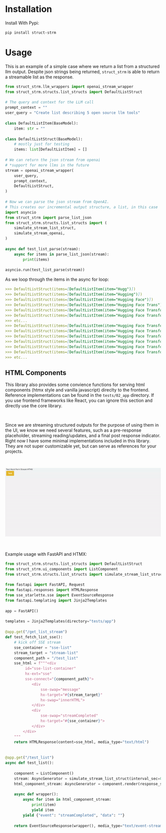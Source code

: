 # Installation

Install With Pypi:
```bash
pip install struct-strm
```

# Usage

This is an example of a simple case where we return a list from a structured llm output. Despite json strings being returned, `struct_strm` is able to return a streamable list as the response. 

```python
from struct_strm.llm_wrappers import openai_stream_wrapper
from struct_strm.structs.list_structs import DefaultListStruct

# The query and context for the LLM call
prompt_context = ""
user_query = "Create list describing 5 open source llm tools"

class DefaultListItem(BaseModel):
    item: str = ""

class DefaultListStruct(BaseModel):
    # mostly just for testing
    items: list[DefaultListItem] = []

# We can return the json stream from openai
# *support for more llms in the future
stream = openai_stream_wrapper(
    user_query,
    prompt_context,
    DefaultListStruct,
)

# Now we can parse the json stream from OpenAI.
# This creates our incremental output structure, a list, in this case
import asyncio
from struct_strm import parse_list_json
from struct_strm.structs.list_structs import (
    simulate_stream_list_struct,
    simulate_stream_openai,
)

async def test_list_parse(stream):
    async for items in parse_list_json(stream):
        print(items)

asyncio.run(test_list_parse(stream))

```

As we loop through the items in the async for loop:  

```markdown
>>> DefaultListStruct(items=[DefaultListItem(item="Hugg")])
>>> DefaultListStruct(items=[DefaultListItem(item="Hugging")])
>>> DefaultListStruct(items=[DefaultListItem(item="Hugging Face")])
>>> DefaultListStruct(items=[DefaultListItem(item="Hugging Face Trans")])
>>> DefaultListStruct(items=[DefaultListItem(item="Hugging Face Transformers")])
>>> DefaultListStruct(items=[DefaultListItem(item="Hugging Face Transformers:")])
>>> etc...
>>> DefaultListStruct(items=[DefaultListItem(item="Hugging Face Transformers: A popular open-source library etc....")])
>>> DefaultListStruct(items=[DefaultListItem(item="Hugging Face Transformers: A popular open-source library etc...."), DefaultListItem(item="Llama")])
>>> DefaultListStruct(items=[DefaultListItem(item="Hugging Face Transformers: A popular open-source library etc...."), DefaultListItem(item="Llama.")])
>>> DefaultListStruct(items=[DefaultListItem(item="Hugging Face Transformers: A popular open-source library etc...."), DefaultListItem(item="Llama.cpp")])
>>> DefaultListStruct(items=[DefaultListItem(item="Hugging Face Transformers: A popular open-source library etc...."), DefaultListItem(item="Llama.cpp:")])
>>> DefaultListStruct(items=[DefaultListItem(item="Hugging Face Transformers: A popular open-source library etc...."), DefaultListItem(item="Llama.cpp: A")])
>>> etc...
```

## HTML Components
This library also provides some convience functions for serving html components (htmx style and vanilla javascript) direclty to the frontend. Reference implementations can be found in the `tests/02_app` directory. If you use frontend frameworks like React, you can ignore this section and directly use the core library.   

<br/>

Since we are streaming structured outputs for the purpose of using them in the UI, we know we need several features, such as a pre-response placeholder, streaming reading/updates, and a final post response indicator. Right now I have some minimal implementations included in this library. They are not super customizable yet, but can serve as references for your projects.

<br/>  


![Example Form Streaming](img/form_struct_strm.gif)

<br/>  

Example usage with FastAPI and HTMX:
```python
from struct_strm.structs.list_structs import DefaultListStruct
from struct_strm.ui_components import ListComponent
from struct_strm.structs.list_structs import simulate_stream_list_struct

from fastapi import FastAPI, Request
from fastapi.responses import HTMLResponse
from sse_starlette.sse import EventSourceResponse
from fastapi.templating import Jinja2Templates

app = FastAPI()

templates = Jinja2Templates(directory="tests/app")

@app.get("/get_list_stream")
def test_fetch_list_sse():
    # kick off SSE stream
    sse_container = "sse-list"
    stream_target = "stream-list"
    component_path = "/test_list"
    sse_html = f"""<div 
         id="sse-list-container"
         hx-ext="sse"
         sse-connect="{component_path}">
            <div 
                sse-swap="message" 
                hx-target="#{stream_target}" 
                hx-swap="innerHTML">
            </div>
            <div
                sse-swap="streamCompleted" 
                hx-target="#{sse_container}">
            </div>
        </div>
    """
    return HTMLResponse(content=sse_html, media_type="text/html")


@app.get("/test_list")
async def test_list():

    component = ListComponent()
    stream: AsyncGenerator = simulate_stream_list_struct(interval_sec=0.02)
    html_component_stream: AsyncGenerator = component.render(response_stream=stream)

    async def wrapper():
        async for item in html_component_stream:
            print(item)
            yield item
        yield {"event": "streamCompleted", "data": ""}

    return EventSourceResponse(wrapper(), media_type="text/event-stream")

```
